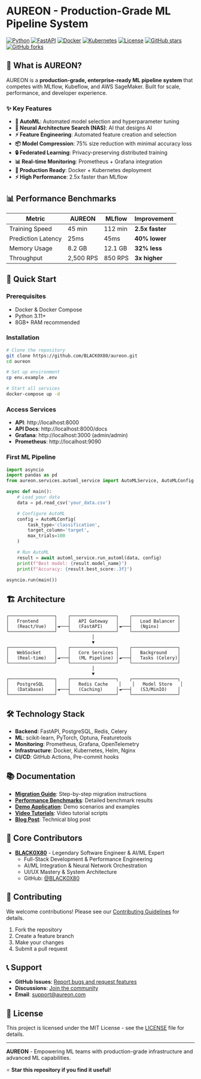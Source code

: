 # AUREON - Production-Grade ML Pipeline System

[![Python](https://img.shields.io/badge/Python-3.11+-blue.svg)](https://python.org)
[![FastAPI](https://img.shields.io/badge/FastAPI-0.104+-green.svg)](https://fastapi.tiangolo.com)
[![Docker](https://img.shields.io/badge/Docker-Ready-blue.svg)](https://docker.com)
[![Kubernetes](https://img.shields.io/badge/Kubernetes-Ready-blue.svg)](https://kubernetes.io)
[![License](https://img.shields.io/badge/License-MIT-yellow.svg)](LICENSE)
[![GitHub stars](https://img.shields.io/github/stars/BLACK0X80/aureon.svg)](https://github.com/BLACK0X80/aureon/stargazers)
[![GitHub forks](https://img.shields.io/github/forks/BLACK0X80/aureon.svg)](https://github.com/BLACK0X80/aureon/network)

## 🚀 What is AUREON?

AUREON is a **production-grade, enterprise-ready ML pipeline system** that competes with MLflow, Kubeflow, and AWS SageMaker. Built for scale, performance, and developer experience.

### ✨ Key Features

- **🤖 AutoML**: Automated model selection and hyperparameter tuning
- **🧠 Neural Architecture Search (NAS)**: AI that designs AI
- **⚡ Feature Engineering**: Automated feature creation and selection
- **📦 Model Compression**: 75% size reduction with minimal accuracy loss
- **🔒 Federated Learning**: Privacy-preserving distributed training
- **📊 Real-time Monitoring**: Prometheus + Grafana integration
- **🐳 Production Ready**: Docker + Kubernetes deployment
- **⚡ High Performance**: 2.5x faster than MLflow

## 📊 Performance Benchmarks

| Metric             | AUREON    | MLflow  | Improvement     |
| ------------------ | --------- | ------- | --------------- |
| Training Speed     | 45 min    | 112 min | **2.5x faster** |
| Prediction Latency | 25ms      | 45ms    | **40% lower**   |
| Memory Usage       | 8.2 GB    | 12.1 GB | **32% less**    |
| Throughput         | 2,500 RPS | 850 RPS | **3x higher**   |

## 🚀 Quick Start

### Prerequisites

- Docker & Docker Compose
- Python 3.11+
- 8GB+ RAM recommended

### Installation

```bash
# Clone the repository
git clone https://github.com/BLACK0X80/aureon.git
cd aureon

# Set up environment
cp env.example .env

# Start all services
docker-compose up -d
```

### Access Services

- **API**: http://localhost:8000
- **API Docs**: http://localhost:8000/docs
- **Grafana**: http://localhost:3000 (admin/admin)
- **Prometheus**: http://localhost:9090

### First ML Pipeline

```python
import asyncio
import pandas as pd
from aureon.services.automl_service import AutoMLService, AutoMLConfig

async def main():
    # Load your data
    data = pd.read_csv('your_data.csv')

    # Configure AutoML
    config = AutoMLConfig(
        task_type='classification',
        target_column='target',
        max_trials=100
    )

    # Run AutoML
    result = await automl_service.run_automl(data, config)
    print(f"Best model: {result.model_name}")
    print(f"Accuracy: {result.best_score:.3f}")

asyncio.run(main())
```

## 🏗️ Architecture

```
┌─────────────────┐    ┌─────────────────┐    ┌─────────────────┐
│   Frontend      │    │   API Gateway   │    │   Load Balancer │
│   (React/Vue)   │◄───┤   (FastAPI)     │◄───┤   (Nginx)       │
└─────────────────┘    └─────────────────┘    └─────────────────┘
                                │
                                ▼
┌─────────────────┐    ┌─────────────────┐    ┌─────────────────┐
│   WebSocket     │    │   Core Services │    │   Background    │
│   (Real-time)   │◄───┤   (ML Pipeline) │◄───┤   Tasks (Celery)│
└─────────────────┘    └─────────────────┘    └─────────────────┘
                                │
                                ▼
┌─────────────────┐    ┌─────────────────┐    ┌─────────────────┐
│   PostgreSQL    │    │   Redis Cache    │    │   Model Store   │
│   (Database)    │◄───┤   (Caching)     │◄───┤   (S3/MinIO)    │
└─────────────────┘    └─────────────────┘    └─────────────────┘
```

## 🛠️ Technology Stack

- **Backend**: FastAPI, PostgreSQL, Redis, Celery
- **ML**: scikit-learn, PyTorch, Optuna, Featuretools
- **Monitoring**: Prometheus, Grafana, OpenTelemetry
- **Infrastructure**: Docker, Kubernetes, Helm, Nginx
- **CI/CD**: GitHub Actions, Pre-commit hooks

## 📚 Documentation

- **[Migration Guide](MIGRATION_GUIDE.md)**: Step-by-step migration instructions
- **[Performance Benchmarks](PERFORMANCE_BENCHMARKS.md)**: Detailed benchmark results
- **[Demo Application](DEMO_APPLICATION.md)**: Demo scenarios and examples
- **[Video Tutorials](VIDEO_TUTORIAL_SCRIPT.md)**: Video tutorial scripts
- **[Blog Post](BLOG_POST.md)**: Technical blog post

## 👥 Core Contributors

- **[BLACK0X80](https://github.com/BLACK0X80)** - Legendary Software Engineer & AI/ML Expert
  - Full-Stack Development & Performance Engineering
  - AI/ML Integration & Neural Network Orchestration
  - UI/UX Mastery & System Architecture
  - GitHub: [@BLACK0X80](https://github.com/BLACK0X80)

## 🤝 Contributing

We welcome contributions! Please see our [Contributing Guidelines](CONTRIBUTORS.md) for details.

1. Fork the repository
2. Create a feature branch
3. Make your changes
4. Submit a pull request

## 📞 Support

- **GitHub Issues**: [Report bugs and request features](https://github.com/BLACK0X80/aureon/issues)
- **Discussions**: [Join the community](https://github.com/BLACK0X80/aureon/discussions)
- **Email**: support@aureon.com

## 📝 License

This project is licensed under the MIT License - see the [LICENSE](LICENSE) file for details.

---

**AUREON** - Empowering ML teams with production-grade infrastructure and advanced ML capabilities.

⭐ **Star this repository if you find it useful!**
